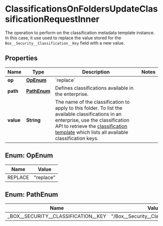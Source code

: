 

# ClassificationsOnFoldersUpdateClassificationRequestInner

The operation to perform on the classification metadata template instance. In this case, it use used to replace the value stored for the `Box__Security__Classification__Key` field with a new value.

## Properties

| Name | Type | Description | Notes |
|------------ | ------------- | ------------- | -------------|
|**op** | [**OpEnum**](#OpEnum) | &#x60;replace&#x60; |  |
|**path** | [**PathEnum**](#PathEnum) | Defines classifications  available in the enterprise. |  |
|**value** | **String** | The name of the classification to apply to this folder.  To list the available classifications in an enterprise, use the classification API to retrieve the [classification template](e://get_metadata_templates_enterprise_securityClassification-6VMVochwUWo_schema) which lists all available classification keys. |  |



## Enum: OpEnum

| Name | Value |
|---- | -----|
| REPLACE | &quot;replace&quot; |



## Enum: PathEnum

| Name | Value |
|---- | -----|
| _BOX__SECURITY__CLASSIFICATION__KEY | &quot;/Box__Security__Classification__Key&quot; |



